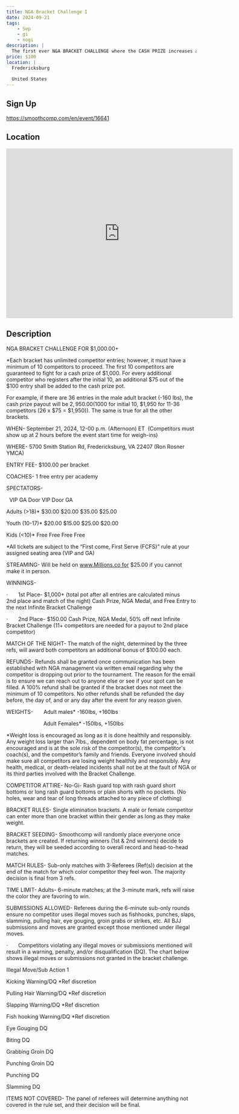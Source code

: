 ```yaml
---
title: NGA Bracket Challenge I
date: 2024-09-21
tags:
    - Sep
    - gi 
    - nogi 
description: |
  The first ever NGA BRACKET CHALLENGE where the CASH PRIZE increases as competitors register
price: $100
location: |
  Fredericksburg
  
  United States
---
```

## Sign Up
https://smoothcomp.com/en/event/16641

## Location
<iframe src="https://www.google.com/maps/embed?pb=!1m18!1m12!1m3!1d12345.6789!2d-77.5331900!3d38.2003171!2m3!1f0!2f0!3f0!3m2!1i1024!2i768!4f13.1!3m3!1m2!1s0x0%3A0x0!2z38.2003171!5e0!3m2!1sen!2sus!4v1234567890" width="600" height="450" style="border:0;" allowfullscreen="" loading="lazy"></iframe>

## Description
NGA BRACKET CHALLENGE FOR $1,000.00+


*Each bracket has unlimited competitor entries; however, it must have a minimum of 10 competitors to proceed. The first 10 competitors are guaranteed to fight for a cash prize of $1,000. For every additional competitor who registers after the initial 10, an additional $75 out of the $100 entry shall be added to the cash prize pot. 


For example, if there are 36 entries in the male adult bracket (-160 lbs), the cash prize payout will be $2,950.00 ($1000 for initial 10, $1,950 for 11-36 competitors (26 x $75 = $1,950)). The same is true for all the other brackets.


WHEN- September 21, 2024, 12-00 p.m. (Afternoon) ET  (Competitors must show up at 2 hours before the event start time for weigh-ins)


WHERE- 5700 Smith Station Rd, Fredericksburg, VA 22407 (Ron Rosner YMCA)


ENTRY FEE- $100.00 per bracket


COACHES- 1 free entry per academy


SPECTATORS-




 
VIP
GA
Door VIP
Door GA


Adults (>18)*
$30.00
$20.00
$35.00
$25.00


Youth (10-17)*
$20.00
$15.00
$25.00
$20.00


Kids (<10)*
Free
Free
Free
Free




*All tickets are subject to the “First come, First Serve (FCFS)” rule at your assigned seating area (VIP and GA)


STREAMING- Will be held on www.Millions.co for $25.00 if you cannot make it in person.


WINNINGS- 


·       1st Place- $1,000+ (total pot after all entries are calculated minus 2nd place and match of the night) Cash Prize, NGA Medal, and Free Entry to the next Infinite Bracket Challenge


·       2nd Place- $150.00 Cash Prize, NGA Medal, 50% off next Infinite Bracket Challenge (11+ competitors are needed for a payout to 2nd place competitor)


MATCH OF THE NIGHT- The match of the night, determined by the three refs, will award both competitors an additional bonus of $100.00 each. 


REFUNDS- Refunds shall be granted once communication has been established with NGA management via written email regarding why the competitor is dropping out prior to the tournament. The reason for the email is to ensure we can reach out to anyone else or see if your spot can be filled. A 100% refund shall be granted if the bracket does not meet the minimum of 10 competitors. No other refunds shall be refunded the day before, the day of, and or any day after the event for any reason given.


WEIGHTS-       Adult males* -160lbs, +160lbs                                    


                         Adult Females* -150lbs, +150lbs


*Weight loss is encouraged as long as it is done healthily and responsibly. Any weight loss larger than 7lbs., dependent on body fat percentage, is not encouraged and is at the sole risk of the competitor(s), the competitor's coach(s), and the competitor’s family and friends. Everyone involved should make sure all competitors are losing weight healthily and responsibly. Any health, medical, or death-related incidents shall not be at the fault of NGA or its third parties involved with the Bracket Challenge.


COMPETITOR ATTIRE- No-Gi- Rash guard top with rash guard short bottoms or long rash guard bottoms or plain shorts with no pockets. (No holes, wear and tear of long threads attached to any piece of clothing)


BRACKET RULES- Single elimination brackets. A male or female competitor can enter more than one bracket within their gender as long as they make weight. 


BRACKET SEEDING- Smoothcomp will randomly place everyone once brackets are created. If returning winners (1st & 2nd winners) decide to return, they will be seeded according to overall record and head-to-head matches.


MATCH RULES- Sub-only matches with 3-Referees (Ref(s)) decision at the end of the match for which color competitor they feel won. The majority decision is final from 3 refs.


TIME LIMIT- Adults- 6-minute matches; at the 3-minute mark, refs will raise the color they are favoring to win.


SUBMISSIONS ALLOWED- Referees during the 6-minute sub-only rounds ensure no competitor uses illegal moves such as fishhooks, punches, slaps, slamming, pulling hair, eye gouging, groin grabs or strikes, etc. All BJJ submissions and moves are granted except those mentioned under illegal moves.


·       Competitors violating any illegal moves or submissions mentioned will result in a warning, penalty, and/or disqualification (DQ). The chart below shows illegal moves or submissions not granted in the bracket challenge.




Illegal Move/Sub
Action 1


Kicking
Warning/DQ *Ref discretion


Pulling Hair
Warning/DQ *Ref discretion


Slapping
Warning/DQ *Ref discretion


Fish hooking
Warning/DQ *Ref discretion


Eye Gouging
DQ


Biting
DQ


Grabbing Groin
DQ


Punching Groin
DQ


Punching
DQ


Slamming
DQ




ITEMS NOT COVERED- The panel of referees will determine anything not covered in the rule set, and their decision will be final.